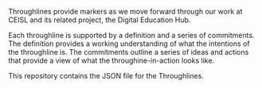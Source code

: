 Throughlines provide markers as we move forward through our work at CEISL and its related project, the Digital Education Hub.

Each throughline is supported by a definition and a series of commitments. The definition provides a working understanding of what the intentions of the throughline is. The commitments outline a series of ideas and actions that provide a view of what the throughine-in-action looks like.

This repository contains the JSON file for the Throughlines.
